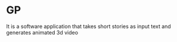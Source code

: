 # GP
It is a software application that takes short stories as input text and generates animated 3d video
